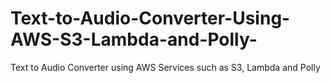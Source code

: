 # Text-to-Audio-Converter-Using-AWS-S3-Lambda-and-Polly-
Text to Audio Converter using AWS Services such as S3, Lambda and Polly
